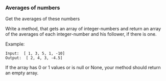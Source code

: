 ### Averages of numbers

Get the averages of these numbers

Write a method, that gets an array of integer-numbers and return an array of the averages of each integer-number and his follower, if there is one.

Example:
```
Input:  [ 1, 3, 5, 1, -10]
Output:  [ 2, 4, 3, -4.5]
```
If the array has 0 or 1 values or is null or None, your method should return an empty array.
